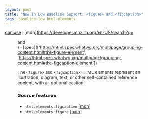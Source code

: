 ```yaml
---
layout: post
title: "New in Low Baseline Support: <figure> and <figcaption>"
tags: baseline-low html-elements
---
```


[caniuse](https://caniuse.com/?search=figure) · [mdn](https://developer.mozilla.org/en-US/search?q=<figure> and <figcaption>) · [spec](['https://html.spec.whatwg.org/multipage/grouping-content.html#the-figure-element', 'https://html.spec.whatwg.org/multipage/grouping-content.html#the-figcaption-element'])

The `<figure>` and `<figcaption>` HTML elements represent an illustration, diagram, text, or other self-contained reference content, with an optional caption.

### Source features

- ``html.elements.figcaption`` [[mdn]](https://developer.mozilla.org/en-US/search?q=html.elements.figcaption)
- ``html.elements.figure`` [[mdn]](https://developer.mozilla.org/en-US/search?q=html.elements.figure)
